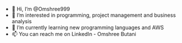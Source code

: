 - 👋 Hi, I’m @Omshree999
- 👀 I’m interested in programming, project management and business analysis
- 🌱 I’m currently learning new programming languages and AWS
- 📫 You can reach me on LinkedIn - Omshree Butani

<!---
Omshree999/Omshree999 is a ✨ special ✨ repository because its `README.md` (this file) appears on your GitHub profile.
You can click the Preview link to take a look at your changes.
--->
